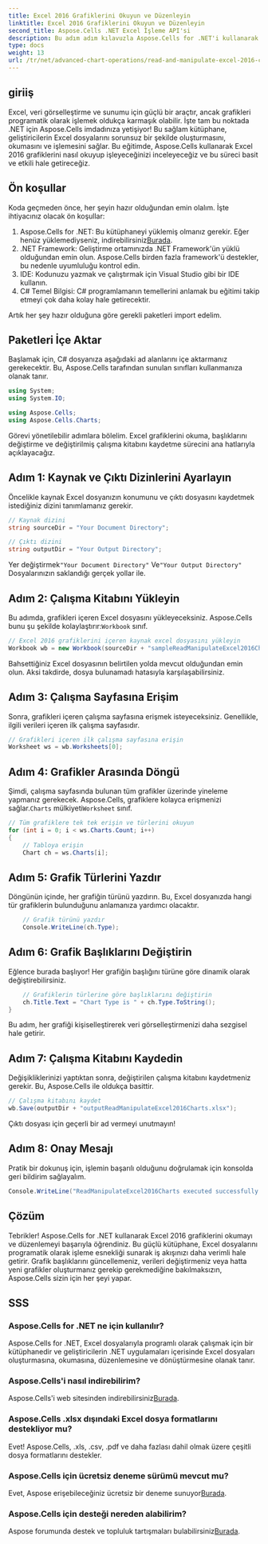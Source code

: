 ```yaml
---
title: Excel 2016 Grafiklerini Okuyun ve Düzenleyin
linktitle: Excel 2016 Grafiklerini Okuyun ve Düzenleyin
second_title: Aspose.Cells .NET Excel İşleme API'si
description: Bu adım adım kılavuzla Aspose.Cells for .NET'i kullanarak Excel 2016 grafiklerini nasıl okuyup düzenleyeceğinizi öğrenin.
type: docs
weight: 13
url: /tr/net/advanced-chart-operations/read-and-manipulate-excel-2016-charts/
---
```

## giriiş

Excel, veri görselleştirme ve sunumu için güçlü bir araçtır, ancak grafikleri programatik olarak işlemek oldukça karmaşık olabilir. İşte tam bu noktada .NET için Aspose.Cells imdadınıza yetişiyor! Bu sağlam kütüphane, geliştiricilerin Excel dosyalarını sorunsuz bir şekilde oluşturmasını, okumasını ve işlemesini sağlar. Bu eğitimde, Aspose.Cells kullanarak Excel 2016 grafiklerini nasıl okuyup işleyeceğinizi inceleyeceğiz ve bu süreci basit ve etkili hale getireceğiz.

## Ön koşullar

Koda geçmeden önce, her şeyin hazır olduğundan emin olalım. İşte ihtiyacınız olacak ön koşullar:

1.  Aspose.Cells for .NET: Bu kütüphaneyi yüklemiş olmanız gerekir. Eğer henüz yüklemediyseniz, indirebilirsiniz[Burada](https://releases.aspose.com/cells/net/).
2. .NET Framework: Geliştirme ortamınızda .NET Framework'ün yüklü olduğundan emin olun. Aspose.Cells birden fazla framework'ü destekler, bu nedenle uyumluluğu kontrol edin.
3. IDE: Kodunuzu yazmak ve çalıştırmak için Visual Studio gibi bir IDE kullanın. 
4. C# Temel Bilgisi: C# programlamanın temellerini anlamak bu eğitimi takip etmeyi çok daha kolay hale getirecektir.

Artık her şey hazır olduğuna göre gerekli paketleri import edelim.

## Paketleri İçe Aktar

Başlamak için, C# dosyanıza aşağıdaki ad alanlarını içe aktarmanız gerekecektir. Bu, Aspose.Cells tarafından sunulan sınıfları kullanmanıza olanak tanır.

```csharp
using System;
using System.IO;

using Aspose.Cells;
using Aspose.Cells.Charts;
```

Görevi yönetilebilir adımlara bölelim. Excel grafiklerini okuma, başlıklarını değiştirme ve değiştirilmiş çalışma kitabını kaydetme sürecini ana hatlarıyla açıklayacağız.

## Adım 1: Kaynak ve Çıktı Dizinlerini Ayarlayın

Öncelikle kaynak Excel dosyanızın konumunu ve çıktı dosyasını kaydetmek istediğiniz dizini tanımlamanız gerekir.

```csharp
// Kaynak dizini
string sourceDir = "Your Document Directory";

// Çıktı dizini
string outputDir = "Your Output Directory";
```

 Yer değiştirmek`"Your Document Directory"` Ve`"Your Output Directory"` Dosyalarınızın saklandığı gerçek yollar ile.

## Adım 2: Çalışma Kitabını Yükleyin

Bu adımda, grafikleri içeren Excel dosyasını yükleyeceksiniz. Aspose.Cells bunu şu şekilde kolaylaştırır:`Workbook` sınıf.

```csharp
// Excel 2016 grafiklerini içeren kaynak excel dosyasını yükleyin
Workbook wb = new Workbook(sourceDir + "sampleReadManipulateExcel2016Charts.xlsx");
```

Bahsettiğiniz Excel dosyasının belirtilen yolda mevcut olduğundan emin olun. Aksi takdirde, dosya bulunamadı hatasıyla karşılaşabilirsiniz.

## Adım 3: Çalışma Sayfasına Erişim

Sonra, grafikleri içeren çalışma sayfasına erişmek isteyeceksiniz. Genellikle, ilgili verileri içeren ilk çalışma sayfasıdır.

```csharp
// Grafikleri içeren ilk çalışma sayfasına erişin
Worksheet ws = wb.Worksheets[0];
```

## Adım 4: Grafikler Arasında Döngü

 Şimdi, çalışma sayfasında bulunan tüm grafikler üzerinde yineleme yapmanız gerekecek. Aspose.Cells, grafiklere kolayca erişmenizi sağlar.`Charts` mülkiyeti`Worksheet` sınıf.

```csharp
// Tüm grafiklere tek tek erişin ve türlerini okuyun
for (int i = 0; i < ws.Charts.Count; i++)
{
    // Tabloya erişin
    Chart ch = ws.Charts[i];
```

## Adım 5: Grafik Türlerini Yazdır

Döngünün içinde, her grafiğin türünü yazdırın. Bu, Excel dosyanızda hangi tür grafiklerin bulunduğunu anlamanıza yardımcı olacaktır.

```csharp
    // Grafik türünü yazdır
    Console.WriteLine(ch.Type);
```

## Adım 6: Grafik Başlıklarını Değiştirin

Eğlence burada başlıyor! Her grafiğin başlığını türüne göre dinamik olarak değiştirebilirsiniz.

```csharp
    // Grafiklerin türlerine göre başlıklarını değiştirin
    ch.Title.Text = "Chart Type is " + ch.Type.ToString();
}
```

Bu adım, her grafiği kişiselleştirerek veri görselleştirmenizi daha sezgisel hale getirir.

## Adım 7: Çalışma Kitabını Kaydedin

Değişikliklerinizi yaptıktan sonra, değiştirilen çalışma kitabını kaydetmeniz gerekir. Bu, Aspose.Cells ile oldukça basittir.

```csharp
// Çalışma kitabını kaydet
wb.Save(outputDir + "outputReadManipulateExcel2016Charts.xlsx");
```

Çıktı dosyası için geçerli bir ad vermeyi unutmayın!

## Adım 8: Onay Mesajı

Pratik bir dokunuş için, işlemin başarılı olduğunu doğrulamak için konsolda geri bildirim sağlayalım.

```csharp
Console.WriteLine("ReadManipulateExcel2016Charts executed successfully.");
```

## Çözüm

Tebrikler! Aspose.Cells for .NET kullanarak Excel 2016 grafiklerini okumayı ve düzenlemeyi başarıyla öğrendiniz. Bu güçlü kütüphane, Excel dosyalarını programatik olarak işleme esnekliği sunarak iş akışınızı daha verimli hale getirir. Grafik başlıklarını güncellemeniz, verileri değiştirmeniz veya hatta yeni grafikler oluşturmanız gerekip gerekmediğine bakılmaksızın, Aspose.Cells sizin için her şeyi yapar.

## SSS

### Aspose.Cells for .NET ne için kullanılır?
Aspose.Cells for .NET, Excel dosyalarıyla programlı olarak çalışmak için bir kütüphanedir ve geliştiricilerin .NET uygulamaları içerisinde Excel dosyaları oluşturmasına, okumasına, düzenlemesine ve dönüştürmesine olanak tanır.

### Aspose.Cells'i nasıl indirebilirim?
 Aspose.Cells'i web sitesinden indirebilirsiniz[Burada](https://releases.aspose.com/cells/net/).

### Aspose.Cells .xlsx dışındaki Excel dosya formatlarını destekliyor mu?
Evet! Aspose.Cells, .xls, .csv, .pdf ve daha fazlası dahil olmak üzere çeşitli dosya formatlarını destekler.

### Aspose.Cells için ücretsiz deneme sürümü mevcut mu?
 Evet, Aspose erişebileceğiniz ücretsiz bir deneme sunuyor[Burada](https://releases.aspose.com/).

### Aspose.Cells için desteği nereden alabilirim?
 Aspose forumunda destek ve topluluk tartışmaları bulabilirsiniz[Burada](https://forum.aspose.com/c/cells/9).